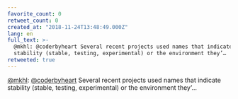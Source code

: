 ```yaml
---
favorite_count: 0
retweet_count: 0
created_at: "2018-11-24T13:48:49.000Z"
lang: en
full_text: >-
  @mkhl: @coderbyheart Several recent projects used names that indicate
  stability (stable, testing, experimental) or the environment they’…
retweeted: true
---
```


[@mkhl](https://twitter.com/mkhl):
[@coderbyheart](https://twitter.com/coderbyheart) Several recent projects used
names that indicate stability (stable, testing, experimental) or the environment
they’…
